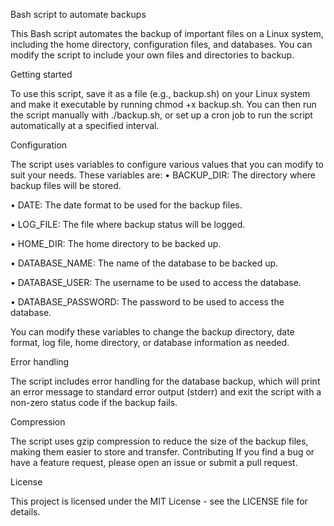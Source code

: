 Bash script to automate backups

This Bash script automates the backup of important files on a Linux system, including the home directory, configuration files, and databases. You can modify the script to include your own files and directories to backup.

Getting started

To use this script, save it as a file (e.g., backup.sh) on your Linux system and make it executable by running chmod +x backup.sh. You can then run the script manually with ./backup.sh, or set up a cron job to run the script automatically at a specified interval.

Configuration

The script uses variables to configure various values that you can modify to suit your needs. These variables are:
•	BACKUP_DIR: The directory where backup files will be stored.

•	DATE: The date format to be used for the backup files.

•	LOG_FILE: The file where backup status will be logged.

•	HOME_DIR: The home directory to be backed up.

•	DATABASE_NAME: The name of the database to be backed up.

•	DATABASE_USER: The username to be used to access the database.

•	DATABASE_PASSWORD: The password to be used to access the database.

You can modify these variables to change the backup directory, date format, log file, home directory, or database information as needed.

Error handling

The script includes error handling for the database backup, which will print an error message to standard error output (stderr) and exit the script with a non-zero status code if the backup fails.

Compression

The script uses gzip compression to reduce the size of the backup files, making them easier to store and transfer.
Contributing
If you find a bug or have a feature request, please open an issue or submit a pull request.

License

This project is licensed under the MIT License - see the LICENSE file for details.


